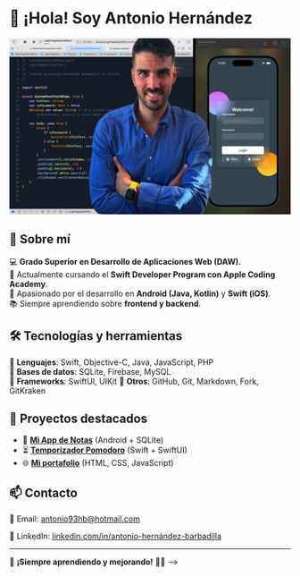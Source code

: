 # 👋 ¡Hola! Soy Antonio Hernández  

<img src="assets/img.png" >

## 🚀 Sobre mí  
💻 **Grado Superior en Desarrollo de Aplicaciones Web (DAW).**  
📱 Actualmente cursando el **Swift Developer Program con Apple Coding Academy**.  
🌱 Apasionado por el desarrollo en **Android (Java, Kotlin)** y **Swift (iOS)**.  
📚 Siempre aprendiendo sobre **frontend y backend**.  

## 🛠️ Tecnologías y herramientas  
🔹 **Lenguajes**: Swift, Objective-C, Java, JavaScript, PHP  
🔹 **Bases de datos**: SQLite, Firebase, MySQL  
🔹 **Frameworks**: SwiftUI, UIKit 
🔹 **Otros**: GitHub, Git, Markdown, Fork, GitKraken  

## 📌 Proyectos destacados  
- 📱 **[Mi App de Notas](https://github.com/tu-usuario/mi-app-notas)** (Android + SQLite)  
- ⏳ **[Temporizador Pomodoro](https://github.com/tu-usuario/pomodoro-app)** (Swift + SwiftUI)  
- 🌐 **[Mi portafolio](https://github.com/tu-usuario/mi-portafolio)** (HTML, CSS, JavaScript)  

## 📫 Contacto  
📧 Email: [antonio93hb@hotmail.com](mailto:antonio93hb@hotmail.com)  

💼 LinkedIn: [linkedin.com/in/antonio-hernández-barbadilla](https://www.linkedin.com/in/antonio-hernández-barbadilla-b49b81233/)  

---

🎯 **¡Siempre aprendiendo y mejorando!** 🚀✨
-->
